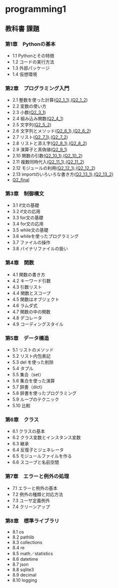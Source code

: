 # programming1
## 教科書 課題
### 第1章　Pythonの基本
- 1.1 Pythonとその特徴
- 1.2 コードの実行方法
- 1.3 外部パッケージ
- 1.4 仮想環境
### 第2章　プログラミング入門
- 2.1 整数を使った計算([Q2_1_1](./CHAPTER02/Q2_1_1.py)),([Q2_1_2](./CHAPTER02/Q2_1_2.py))
- 2.2 変数の使い方
- 2.3 小数([Q2_3_1](./CHAPTER02/Q2_3_1.py))
- 2.4 組み込み関数([Q2_4_1](./CHAPTER02/Q2_4_1.py))
- 2.5 文字列([Q2_5_2](./CHAPTER02/Q2_5_2.py))
- 2.6 文字列とメソッド([Q2_6_1](./CHAPTER02/Q2_6_1.py)),([Q2_6_2](./CHAPTER02/Q2_6_2.py))
- 2.7 リスト([Q2_7_1](./CHAPTER02/Q2_7_1.py)),([Q2_7_2](./CHAPTER02/Q2_7_2.py))
- 2.8 リストと添え字([Q2_8_1](./CHAPTER02/Q2_8_1.py)),([Q2_8_2](./CHAPTER02/Q2_8_2.py))
- 2.9 演算子と真偽値([Q2_9_1](./CHAPTER02/Q2_9_1.py))
- 2.10 関数の引数([Q2_10_1](./CHAPTER02/Q2_10_1.py)),([Q2_10_2](./CHAPTER02/Q2_10_2.py))
- 2.11 複数同時代入([Q2_11_1](./CHAPTER02/Q2_11_1.py)),([Q2_11_2](./CHAPTER02/Q2_11_2.py))
- 2.12 モジュールの利用([Q2_12_1](./CHAPTER/Q2_12_1.py)),([Q2_12_2](./CHAPTER/Q2_12_2.py))
- 2.13 importのいろいろな書き方([Q2_13_1](./CHAPTER02/Q2_13_1.py)),([Q2_13_2](./CHAPTER02/Q2_13_2.py))
- [Q2_final](./CHAPTER02/Q2_final.py)
### 第3章　制御構文
- 3.1 if文の基礎
- 3.2 if文の応用
- 3.3 for文の基礎
- 3.4 for文の応用
- 3.5 while文の基礎
- 3.6 whileを使ったプログラミング
- 3.7 ファイルの操作
- 3.8 バイナリファイルの扱い
### 第4章　関数
- 4.1 関数の書き方
- 4.2 キーワード引数
- 4.3 引数リスト
- 4.4 関数とスコープ
- 4.5 関数はオブジェクト
- 4.6 ラムダ式
- 4.7 関数の中の関数
- 4.8 デコレータ
- 4.9 コーディングスタイル
### 第5章　データ構造
- 5.1 リストのメソッド
- 5.2 リスト内包表記
- 5.3 del を使った削除
- 5.4 タプル
- 5.5 集合（set）
- 5.6 集合を使った演算
- 5.7 辞書（dict）
- 5.8 辞書を使ったプログラミング
- 5.9 ループのテクニック
- 5.10 比較
### 第6章　クラス
- 6.1 クラスの基本
- 6.2 クラス変数とインスタンス変数
- 6.3 継承
- 6.4 反復子とジェネレータ
- 6.5 モジュールファイルを作る
- 6.6 スコープと名前空間
### 第7章　エラーと例外の処理
- 7.1 エラーと例外の基本
- 7.2 例外の種類と対応方法
- 7.3 ユーザ定義例外
- 7.4 クリーンアップ
### 第8章　標準ライブラリ
- 8.1 os
- 8.2 pathlib
- 8.3 collections
- 8.4 re
- 8.5 math／statistics
- 8.6 datetime
- 8.7 json
- 8.8 sqlite3
- 8.9 decimal
- 8.10 logging
